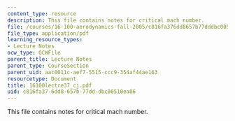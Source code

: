 ```yaml
---
content_type: resource
description: This file contains notes for critical mach number.
file: /courses/16-100-aerodynamics-fall-2005/c816fa376dd8657b77dddbc00510ea86_16100lectre37_cj.pdf
file_type: application/pdf
learning_resource_types:
- Lecture Notes
ocw_type: OCWFile
parent_title: Lecture Notes
parent_type: CourseSection
parent_uid: aac0011c-aef7-5515-ccc9-354af44ae163
resourcetype: Document
title: 16100lectre37_cj.pdf
uid: c816fa37-6dd8-657b-77dd-dbc00510ea86
---
```

This file contains notes for critical mach number.

